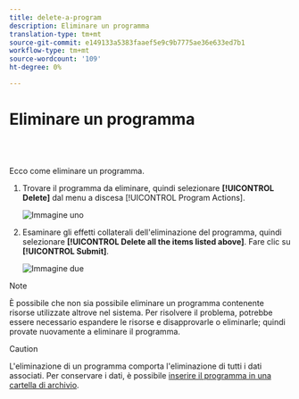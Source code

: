 ```yaml
---
title: delete-a-program
description: Eliminare un programma
translation-type: tm+mt
source-git-commit: e149133a5383faaef5e9c9b7775ae36e633ed7b1
workflow-type: tm+mt
source-wordcount: '109'
ht-degree: 0%

---
```



# Eliminare un programma

<br> 

Ecco come eliminare un programma.

1. Trovare il programma da eliminare, quindi selezionare **[!UICONTROL Delete]** dal menu a discesa [!UICONTROL Program Actions].

   ![Immagine uno](/help/sky/assets/programs/delete-a-program/delete-a-program-1.png)

1. Esaminare gli effetti collaterali dell&#39;eliminazione del programma, quindi selezionare **[!UICONTROL Delete all the items listed above]**. Fare clic su **[!UICONTROL Submit]**.

   ![Immagine due](/help/sky/assets/programs/delete-a-program/delete-a-program-2.png)

>[!NOTE]
>
>È possibile che non sia possibile eliminare un programma contenente risorse utilizzate altrove nel sistema. Per risolvere il problema, potrebbe essere necessario espandere le risorse e disapprovarle o eliminarle; quindi provate nuovamente a eliminare il programma.

>[!CAUTION]
>
>L&#39;eliminazione di un programma comporta l&#39;eliminazione di tutti i dati associati. Per conservare i dati, è possibile [inserire il programma in una cartella di archivio](/help/sky/archive-a-program.md).
